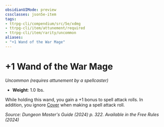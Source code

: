 ```yaml
---
obsidianUIMode: preview
cssclasses: json5e-item
tags:
- ttrpg-cli/compendium/src/5e/xdmg
- ttrpg-cli/item/attunement/required
- ttrpg-cli/item/rarity/uncommon
aliases: 
- "+1 Wand of the War Mage"
---
```

# +1 Wand of the War Mage
*Uncommon (requires attunement by a spellcaster)*  

- **Weight**: 1.0 lbs.

While holding this wand, you gain a +1 bonus to spell attack rolls. In addition, you ignore [Cover](3-Compendium/CLI/rules/variant-rules/cover-xphb.md) when making a spell attack roll.

*Source: Dungeon Master's Guide (2024) p. 322. Available in the Free Rules (2024)*